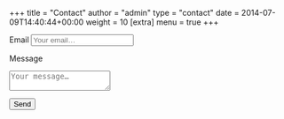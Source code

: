 +++
title = "Contact"
author = "admin"
type = "contact"
date = 2014-07-09T14:40:44+00:00
weight = 10
[extra]
  menu = true
+++

<form action="https://formspree.io/leftish115@gmail.com" method="POST">
  <input type="hidden" name="_subject" value="New submission from patricialhorvath.com!" />

  <label for="_replyto">Email</label>
  <input type="email" placeholder="Your email…" name="_replyto">

  <label for="message">Message</label>
  <textarea name="message" placeholder="Your message…"></textarea>

  <button type="submit">Send</button>
</form>
